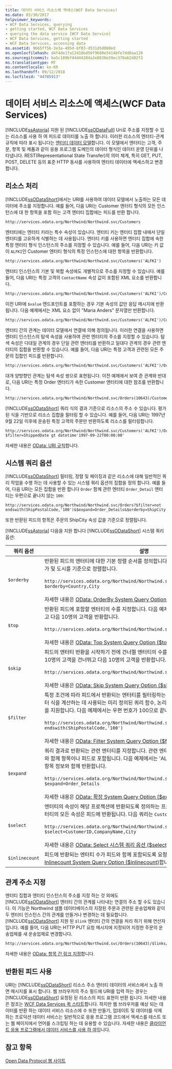 ```yaml
---
title: 데이터 서비스 리소스에 액세스(WCF Data Services)
ms.date: 03/30/2017
helpviewer_keywords:
- WCF Data Services, querying
- getting started, WCF Data Services
- querying the data service [WCF Data Service]
- WCF Data Services, getting started
- WCF Data Services, accessing data
ms.assetid: 9665ff5b-3e3a-495d-bf83-d531d5d060ed
ms.openlocfilehash: d4f4de1fa12418bd56f9680e5414bfe7dd0aa128
ms.sourcegitcommit: ba5c189bf44d44204a3e8838e59ec378a62d82f3
ms.translationtype: MT
ms.contentlocale: ko-KR
ms.lasthandoff: 09/12/2018
ms.locfileid: "44705913"
---
```

# <a name="accessing-data-service-resources-wcf-data-services"></a>데이터 서비스 리소스에 액세스(WCF Data Services)
[!INCLUDE[ssAstoria](../../../../includes/ssastoria-md.md)] 지원 된 [!INCLUDE[ssODataFull](../../../../includes/ssodatafull-md.md)] Uri로 주소를 지정할 수 있는 리소스를 사용 하 여 피드로 데이터를 노출 하 합니다. 이러한 리소스의 엔터티-관계 규칙에 따라 표시 됩니다는 [엔터티 데이터 모델](../../../../docs/framework/data/adonet/entity-data-model.md)합니다. 이 모델에서 엔터티는 고객, 주문, 항목 및 제품과 같이 응용 프로그램 도메인의 데이터 형식인 데이터 운영 단위를 나타냅니다. REST(Representational State Transfer)의 의미 체계, 특히 GET, PUT, POST, DELETE 등의 표준 HTTP 동사를 사용하여 엔터티 데이터에 액세스하고 변경합니다.  
  
## <a name="addressing-resources"></a>리소스 처리  
 [!INCLUDE[ssODataShort](../../../../includes/ssodatashort-md.md)]에서는 URI를 사용하여 데이터 모델에서 노출하는 모든 데이터에 주소를 지정합니다. 예를 들어, 다음 URI는 Customer 엔터티 형식의 모든 인스턴스에 대 한 항목을 포함 하는 고객 엔터티 집합에는 피드를 반환 합니다.  
  
```  
http://services.odata.org/Northwind/Northwind.svc/Customers  
```  
  
 엔터티에는 엔터티 키라는 특수 속성이 있습니다. 엔터티 키는 엔터티 집합 내에서 단일 엔터티를 고유하게 식별하는 데 사용됩니다. 엔터티 키를 사용하면 엔터티 집합에 속한 특정 엔터티 형식 인스턴스의 주소를 지정할 수 있습니다. 예를 들어, 다음 URI는 키 값이 `ALFKI`인 Customer 엔터티 형식의 특정 인스턴스에 대한 항목을 반환합니다.  
  
```  
http://services.odata.org/Northwind/Northwind.svc/Customers('ALFKI')  
```  
  
 엔터티 인스턴스의 기본 및 복합 속성에도 개별적으로 주소를 지정할 수 있습니다. 예를 들어, 다음 URI는 특정 고객의 `ContactName` 속성 값이 포함된 XML 요소를 반환합니다.  
  
```  
http://services.odata.org/Northwind/Northwind.svc/Customers('ALFKI')/ContactName  
```  
  
 이전 URI에 `$value` 엔드포인트를 포함하는 경우 기본 속성의 값만 응답 메시지에 반환됩니다. 다음 예제에서는 XML 요소 없이 "Maria Anders" 문자열만 반환합니다.  
  
```  
http://services.odata.org/Northwind/Northwind.svc/Customers('ALFKI')/ContactName/$value  
```  
  
 엔터티 간의 관계는 데이터 모델에서 연결에 의해 정의됩니다. 이러한 연결을 사용하면 엔터티 인스턴스의 탐색 속성을 사용하여 관련 엔터티의 주소를 지정할 수 있습니다. 탐색 속성은 다대일 관계의 경우 단일 관련 엔터티를 반환하고 일대다 관계의 경우 관련 엔터티의 집합을 반환할 수 있습니다. 예를 들어, 다음 URI는 특정 고객과 관련된 모든 주문의 집합인 피드를 반환합니다.  
  
```  
http://services.odata.org/Northwind/Northwind.svc/Customers('ALFKI')/Orders  
```  
  
 대개 양방향인 관계는 탐색 속성 쌍으로 표현됩니다. 이전 예제에서 보여 준 관계와 반대로, 다음 URI는 특정 Order 엔터티가 속한 Customer 엔터티에 대한 참조를 반환합니다.  
  
```  
http://services.odata.org/Northwind/Northwind.svc/Orders(10643)/Customer  
```  
  
 [!INCLUDE[ssODataShort](../../../../includes/ssodatashort-md.md)] 쿼리 식의 결과 기준으로 리소스의 주소 수 있습니다. 평가 된 식을 기반으로 리소스 집합을 필터링 할 수 있습니다. 예를 들어, 다음 URI는 1997년 9월 22일 이후에 운송된 특정 고객의 주문만 반환하도록 리소스를 필터링합니다.  
  
```  
http://services.odata.org/Northwind/Northwind.svc/Customers('ALFKI')/Orders?$filter=ShippedDate gt datetime'1997-09-22T00:00:00'  
```  
  
 자세한 내용은 [OData: URI 규칙](https://go.microsoft.com/fwlink/?LinkId=185564)합니다.  
  
## <a name="system-query-options"></a>시스템 쿼리 옵션  
 [!INCLUDE[ssODataShort](../../../../includes/ssodatashort-md.md)] 필터링, 정렬 및 페이징과 같은 리소스에 대해 일반적인 쿼리 작업을 수행 하는 데 사용할 수 있는 시스템 쿼리 옵션의 집합을 정의 합니다. 예를 들어, 다음 URI는 모든 집합을 반환 합니다 `Order` 함께 관련 엔터티 `Order_Detail` 엔터티는 우편으로 끝나지 않는 `100`:  
  
```  
http://services.odata.org/Northwind/Northwind.svc/Orders?$filter=not endswith(ShipPostalCode,'100')&$expand=Order_Details&$orderby=ShipCity  
```  
  
 또한 반환된 피드의 항목은 주문의 ShipCity 속성 값을 기준으로 정렬됩니다.  
  
 [!INCLUDE[ssAstoria](../../../../includes/ssastoria-md.md)] 다음을 지원 합니다 [!INCLUDE[ssODataShort](../../../../includes/ssodatashort-md.md)] 시스템 쿼리 옵션:  
  
|쿼리 옵션|설명|  
|------------------|-----------------|  
|`$orderby`|반환된 피드의 엔터티에 대한 기본 정렬 순서를 정의합니다. 다음 쿼리는 반환된 고객 피드를 국가 및 도시를 기준으로 정렬합니다.<br /><br /> `http://services.odata.org/Northwind/Northwind.svc/Customers?$orderby=Country,City`<br /><br /> 자세한 내용은 [OData: OrderBy System Query Option ($orderby)](https://go.microsoft.com/fwlink/?LinkId=186968)합니다.|  
|`$top`|반환된 피드에 포함할 엔터티의 수를 지정합니다. 다음 예제에서는 처음 10명의 고객을 건너뛰고 다음 10명의 고객을 반환합니다.<br /><br /> `http://services.odata.org/Northwind/Northwind.svc/Customers?$skip=10&$top=10`<br /><br /> 자세한 내용은 [OData: Top System Query Option ($top)](https://go.microsoft.com/fwlink/?LinkId=186969)합니다.|  
|`$skip`|피드의 엔터티 반환을 시작하기 전에 건너뛸 엔터티의 수를 지정합니다. 다음 예제에서는 처음 10명의 고객을 건너뛰고 다음 10명의 고객을 반환합니다.<br /><br /> `http://services.odata.org/Northwind/Northwind.svc/Customers?$skip=10&$top=10`<br /><br /> 자세한 내용은 [OData: Skip System Query Option ($skip)](https://go.microsoft.com/fwlink/?LinkId=186971)합니다.|  
|`$filter`|특정 조건에 따라 피드에서 반환되는 엔터티를 필터링하는 식을 정의합니다. 이 쿼리 옵션은 필터 식을 계산하는 데 사용되는 미리 정의된 쿼리 함수, 논리 비교 연산자 및 산술 연산자의 집합을 지원합니다. 다음 예제에서는 우편 번호가 100으로 끝나지 않는 모든 주문을 반환합니다.<br /><br /> `http://services.odata.org/Northwind/Northwind.svc/Orders?$filter=not endswith(ShipPostalCode,'100')`<br /><br /> 자세한 내용은 [OData: Filter System Query Option ($filter)](https://go.microsoft.com/fwlink/?LinkId=186972)합니다.|  
|`$expand`|쿼리 결과로 반환되는 관련 엔터티를 지정합니다. 관련 엔터티는 쿼리 결과로 반환되는 엔터티와 함께 항목이나 피드로 포함됩니다. 다음 예제에서는 'ALFKI' 고객의 주문을 각 주문에 대한 항목 정보와 함께 반환합니다.<br /><br /> `http://services.odata.org/Northwind/Northwind.svc/Customers('ALFKI')/Orders?$expand=Order_Details`<br /><br /> 자세한 내용은 [OData: 확장 System Query Option ($expand)](https://go.microsoft.com/fwlink/?LinkId=186973)합니다.|  
|`$select`|엔터티의 속성이 해당 프로젝션에 반환되도록 정의하는 프로젝션을 지정합니다. 기본적으로 엔터티의 모든 속성은 피드에 반환됩니다. 다음 쿼리는 `Customer` 엔터티의 세 속성만 반환합니다.<br /><br /> `http://services.odata.org/Northwind/Northwind.svc/Customers?$select=CustomerID,CompanyName,City`<br /><br /> 자세한 내용은 [OData: Select 시스템 쿼리 옵션 ($select)](https://go.microsoft.com/fwlink/?LinkID=186076)합니다.|  
|`$inlinecount`|피드에 반환되는 엔터티 수가 피드와 함께 포함되도록 요청합니다. 자세한 내용은 [OData: Inlinecount System Query Option ($inlinecount)](https://go.microsoft.com/fwlink/?LinkId=186975)합니다.|  
  
## <a name="addressing-relationships"></a>관계 주소 지정  
 엔터티 집합과 엔터티 인스턴스의 주소를 지정 하는 것 외에도 [!INCLUDE[ssODataShort](../../../../includes/ssodatashort-md.md)] 엔터티 간의 관계를 나타내는 연결의 주소 할 수도 있습니다. 이 기능은 Northwind 샘플 데이터베이스의 지정된 주문과 관련된 운송업체와 같이 두 엔터티 인스턴스 간의 관계를 만들거나 변경하는 데 필요합니다. [!INCLUDE[ssODataShort](../../../../includes/ssodatashort-md.md)] 지원 된 `$link` 엔터티 간의 연결을 처리 하기 위해 연산자입니다. 예를 들어, 다음 URI는 HTTP PUT 요청 메시지에 지정되어 지정한 주문의 운송업체를 새 운송업체로 변경합니다.  
  
```  
http://services.odata.org/Northwind/Northwind.svc/Orders(10643)/$links/Shipper  
```  
  
 자세한 내용은 [OData: 항목 간 링크 지정](https://go.microsoft.com/fwlink/?LinkId=187351)합니다.  
  
## <a name="consuming-the-returned-feed"></a>반환된 피드 사용  
 URI는 [!INCLUDE[ssODataShort](../../../../includes/ssodatashort-md.md)] 리소스 주소 엔터티 데이터의 서비스에서 노출 하면 메시지를 표시 합니다. 웹 브라우저의 주소 필드에 URI를 입력 하는 경우는 [!INCLUDE[ssODataShort](../../../../includes/ssodatashort-md.md)] 요청된 된 리소스의 피드 표현이 반환 됩니다. 자세한 내용은 참조는 [WCF Data Services 퀵 스타트](../../../../docs/framework/data/wcf/quickstart-wcf-data-services.md)합니다. 하지만 웹 브라우저를 예상 되는 데이터를 반환 하는 데이터 서비스 리소스에 수 또한 만들기, 업데이트 및 데이터를 삭제 하는 프로덕션 데이터 서비스는 일반적으로 응용 프로그램 코드에서 액세스를 테스트 또는 웹 페이지에서 언어를 스크립팅 하는 데 유용할 수 있습니다. 자세한 내용은 [클라이언트 응용 프로그램에서 데이터 서비스를 사용 하 여](../../../../docs/framework/data/wcf/using-a-data-service-in-a-client-application-wcf-data-services.md)입니다.  
  
## <a name="see-also"></a>참고 항목  
 [Open Data Protocol 웹 사이트](https://go.microsoft.com/fwlink/?LinkID=182204)
